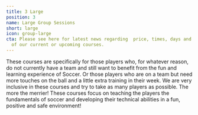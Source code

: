 ```yaml
---
title: 3 Large
position: 3
name: Large Group Sessions
short: large
icon: group-large
cta: Please see here for latest news regarding  price, times, days and age groups
  of our current or upcoming courses.
---
```


These courses are specifically for those players who, for whatever reason, do not currently have a team and still want to benefit from the fun and learning experience of Soccer. Or those players who are on a team but need more touches on the ball and a little extra training in their week. We are very inclusive in these courses and try to take as many players as possible. The more the merrier! These courses focus on teaching the players the fundamentals of soccer and developing their technical abilities in a fun, positive and safe environment!

